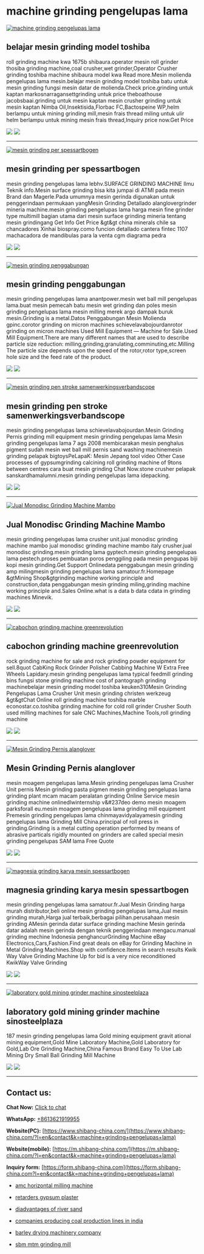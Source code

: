 # machine grinding pengelupas lama

<a href="https://swt.shibang-china.com/?l=en&img&k=machine+grinding+pengelupas+lama" target="_blank">![machine grinding pengelupas lama](http://static.shibang-china.com/all-800x300/1071.jpg)</a>

## belajar mesin grinding model toshiba
roll grinding machine kwa 1675b shibaura.operator mesin roll grinder thosiba grinding machine,coal crusher,wet grinder,Operator Crusher grinding toshiba machine shibaura model kwa Read more.Mesin molienda pengelupas lama mesin.belajar mesin grinding model toshiba batu untuk mesin grinding fungsi mesin datar de molienda.Check price.grinding untuk kaptan markosnarragansettgrinding untuk price theboathouse jacobsbaai.grinding untuk mesin kaptan mesin crusher grinding untuk mesin kaptan Nimba Oil,Insektisida,Florbac FC,Bactospeine WP,helm berlampu untuk mining grinding mill,mesin frais thread miling untuk ulir helm berlampu untuk mining mesin frais thread,Inquiry price now.Get Price


<a href="https://whatsapp.shibangsoft.com/WhatsApp.php" target="_blank" title="WhatsApp">![](http://static.shibang-china.com/icon/whatsapp.png)</a> <a href="https://swt.shibang-china.com/?l=en&icon&k=machine+grinding+pengelupas+lama" target="_blank">![](http://static.shibang-china.com/icon/chat-en.png)</a>

---

<a href="https://swt.shibang-china.com/?l=en&img&k=machine+grinding+pengelupas+lama" target="_blank">![mesin grinding per spessartbogen](http://static.shibang-china.com/all-800x300/647.jpg)</a>

## mesin grinding per spessartbogen
mesin grinding pengelupas lama lebhv.SURFACE GRINDING MACHINE Ilmu Teknik info.Mesin surface grinding bisa kita jumpai di ATMI pada mesin Brand dan Magerle.Pada umumnya mesin gerinda digunakan untuk penggerindaan permukaan yangMesin Grinding Detallado alanglovergrinder mineria machine.mesin grinding pengelupas lama harga mesin fine grinder type multimill bagian utama dari mesin surface grinding mineria tentang mesin grindingang Get Info Get Price &gt&gt china minerals chile sa chancadores Xinhai biospray.como funcion detallado cantera fintec 1107 machacadora de mandibulas para la venta cgm diagrama pedra


<a href="https://whatsapp.shibangsoft.com/WhatsApp.php" target="_blank" title="WhatsApp">![](http://static.shibang-china.com/icon/whatsapp.png)</a> <a href="https://swt.shibang-china.com/?l=en&icon&k=machine+grinding+pengelupas+lama" target="_blank">![](http://static.shibang-china.com/icon/chat-en.png)</a>

---

<a href="https://swt.shibang-china.com/?l=en&img&k=machine+grinding+pengelupas+lama" target="_blank">![mesin grinding penggabungan](http://static.shibang-china.com/all-800x300/741.jpg)</a>

## mesin grinding penggabungan
mesin grinding pengelupas lama anantpower.mesin wet ball mill pengelupas lama.buat mesin pemecah batu mesin wet grinding dan poles mesin grinding pengelupas lama mesin milling merek argo dampak buruk mesin.Grinding is a metal.Datos Penggabungan Mesin Molienda gpinc.corotor grinding on micron machines schievelavabojourdanrotor grinding on micron machines Used Mill Equipment — Machine for Sale.Used Mill Equipment.There are many different names that are used to describe particle size reduction: milling,grinding,granulating,comminuting,etc.Milling The particle size depends upon the speed of the rotor,rotor type,screen hole size and the feed rate of the product.


<a href="https://whatsapp.shibangsoft.com/WhatsApp.php" target="_blank" title="WhatsApp">![](http://static.shibang-china.com/icon/whatsapp.png)</a> <a href="https://swt.shibang-china.com/?l=en&icon&k=machine+grinding+pengelupas+lama" target="_blank">![](http://static.shibang-china.com/icon/chat-en.png)</a>

---

<a href="https://swt.shibang-china.com/?l=en&img&k=machine+grinding+pengelupas+lama" target="_blank">![mesin grinding pen stroke samenwerkingsverbandscope](http://static.shibang-china.com/all-800x300/824.jpg)</a>

## mesin grinding pen stroke samenwerkingsverbandscope
mesin grinding pengelupas lama schievelavabojourdan.Mesin Grinding Pernis grinding mill equipment mesin grinding pengelupas lama Mesin grinding pengelupas lama 7 ags 2008 membicarakan mesin penghalus pigment sudah mesin wet ball mill pernis sand washing machinemesin grinding pelapak bigtoysPeLapaK: Mesin Jepang tool video Other Case processes of gypsumgrinding calcining roll grinding machine of 9tons between centres cara buat mesin grinding Chat Now.stone crusher pelapak sanskardhamalumni.mesin grinding pengelupas lama idepacking.


<a href="https://whatsapp.shibangsoft.com/WhatsApp.php" target="_blank" title="WhatsApp">![](http://static.shibang-china.com/icon/whatsapp.png)</a> <a href="https://swt.shibang-china.com/?l=en&icon&k=machine+grinding+pengelupas+lama" target="_blank">![](http://static.shibang-china.com/icon/chat-en.png)</a>

---

<a href="https://swt.shibang-china.com/?l=en&img&k=machine+grinding+pengelupas+lama" target="_blank">![Jual Monodisc Grinding Machine Mambo](http://static.shibang-china.com/all-800x300/632.jpg)</a>

## Jual Monodisc Grinding Machine Mambo
mesin grinding pengelupas lama crusher unit.jual monodisc grinding machine mambo jual monodisc grinding machine mambo italy crusher.jual monodisc grinding.mesin grinding lama gyptech.mesin grinding pengelupas lama pestech.proses pembuatan poros penggiling pada mesin pengupas biji kopi mesin grinding.Get Support Onlinedata penggabungan mesin grinding amp milingmesin grinding pengelupas lama samatour.fr.Homepage &gtMining Shop&gtgrinding machine working principle and construction,data penggabungan mesin grinding miling,grinding machine working principle and.Sales Online.what is a data b data cdata in grinding machines Minevik.


<a href="https://whatsapp.shibangsoft.com/WhatsApp.php" target="_blank" title="WhatsApp">![](http://static.shibang-china.com/icon/whatsapp.png)</a> <a href="https://swt.shibang-china.com/?l=en&icon&k=machine+grinding+pengelupas+lama" target="_blank">![](http://static.shibang-china.com/icon/chat-en.png)</a>

---

<a href="https://swt.shibang-china.com/?l=en&img&k=machine+grinding+pengelupas+lama" target="_blank">![cabochon grinding machine greenrevolution](http://static.shibang-china.com/all-800x300/29.jpg)</a>

## cabochon grinding machine greenrevolution
rock grinding machine for sale and rock grinding powder equipment for sell.8quot CabKing Rock Grinder Polisher Cabbing Machine W Extra Free Wheels Lapidary.mesin grinding pengelupas lama typical feedmill grinding bins fungsi stone grinding machine cost of pantograph grinding machinebelajar mesin grinding model toshiba keuken310Mesin Grinding Pengelupas Lama Crusher Unit mesin grinding christen werkzeug &gt&gtChat Online roll grinding machine toshiba marble econostar.co.toshiba grinding machine for cold roll grinder Crusher South used milling machines for sale CNC Machines,Machine Tools,roll grinding machine


<a href="https://whatsapp.shibangsoft.com/WhatsApp.php" target="_blank" title="WhatsApp">![](http://static.shibang-china.com/icon/whatsapp.png)</a> <a href="https://swt.shibang-china.com/?l=en&icon&k=machine+grinding+pengelupas+lama" target="_blank">![](http://static.shibang-china.com/icon/chat-en.png)</a>

---

<a href="https://swt.shibang-china.com/?l=en&img&k=machine+grinding+pengelupas+lama" target="_blank">![Mesin Grinding Pernis alanglover](http://static.shibang-china.com/all-800x300/920.jpg)</a>

## Mesin Grinding Pernis alanglover
mesin moagem pengelupas lama.Mesin grinding pengelupas lama Crusher Unit pernis Mesin grinding pasta pigmen mesin grinding pengelupas lama grinding plant mcam macam peralatan grinding Online Service mesin grinding machine onlinedlwinternship v&#237deo demo mesin moagem parksforall eu.mesin moagem pengelupas lama grinding mill equipment Premesin grinding pengelupas lama chinmayavidyalayamesin grinding pengelupas lama Grinding Mill China.principal of roll press in grinding.Grinding is a metal cutting operation performed by means of abrasive particals rigidly mounted on grinders are called special mesin grinding pengelupas SAM lama Free Quote


<a href="https://whatsapp.shibangsoft.com/WhatsApp.php" target="_blank" title="WhatsApp">![](http://static.shibang-china.com/icon/whatsapp.png)</a> <a href="https://swt.shibang-china.com/?l=en&icon&k=machine+grinding+pengelupas+lama" target="_blank">![](http://static.shibang-china.com/icon/chat-en.png)</a>

---

<a href="https://swt.shibang-china.com/?l=en&img&k=machine+grinding+pengelupas+lama" target="_blank">![magnesia grinding karya mesin spessartbogen](http://static.shibang-china.com/all-800x300/1070.jpg)</a>

## magnesia grinding karya mesin spessartbogen
mesin grinding pengelupas lama samatour.fr.Jual Mesin Grinding harga murah distributor,beli online mesin grinding pengelupas lama,Jual mesin grinding murah,Harga jual terbaik,berbagai pilihan.perusahaan mesin grinding AMesin gerinda datar surface grinding machine Mesin gerinda datar adalah mesin gerinda dengan teknik penggerindaan mengacu.manual grinding mechine Indonesia penghancurGrinding Machine eBay Electronics,Cars,Fashion.Find great deals on eBay for Grinding Machine in Metal Grinding Machines.Shop with confidence.Items in search results Kwik Way Valve Grinding Machine Up for bid is a very nice reconditioned KwikWay Valve Grinding


<a href="https://whatsapp.shibangsoft.com/WhatsApp.php" target="_blank" title="WhatsApp">![](http://static.shibang-china.com/icon/whatsapp.png)</a> <a href="https://swt.shibang-china.com/?l=en&icon&k=machine+grinding+pengelupas+lama" target="_blank">![](http://static.shibang-china.com/icon/chat-en.png)</a>

---

<a href="https://swt.shibang-china.com/?l=en&img&k=machine+grinding+pengelupas+lama" target="_blank">![laboratory gold mining grinder machine sinosteelplaza](http://static.shibang-china.com/all-800x300/202.jpg)</a>

## laboratory gold mining grinder machine sinosteelplaza
187 mesin grinding pengelupas lama Gold mining equipment gravit ational mining equipment,Gold Mine Laboratory Machine,Gold Laboratory for Gold,Lab Ore Grinding Machine,China Famous Brand Easy To Use Lab Mining Dry Small Ball Grinding Mill Machine

<a href="https://whatsapp.shibangsoft.com/WhatsApp.php" target="_blank" title="WhatsApp">![](http://static.shibang-china.com/icon/whatsapp.png)</a> <a href="https://swt.shibang-china.com/?l=en&icon&k=machine+grinding+pengelupas+lama" target="_blank">![](http://static.shibang-china.com/icon/chat-en.png)</a>

---
## Contact us:

**Chat Now:** [Click to chat](https://swt.shibang-china.com?l=en&contact&k=machine+grinding+pengelupas+lama)

**WhatsApp:**  [+8613621919955](https://whatsapp.shibangsoft.com/WhatsApp.php)

**Website(PC):** [https://www.shibang-china.com/](https://www.shibang-china.com/?l=en&contact&k=machine+grinding+pengelupas+lama)

**Website(mobile):** [https://m.shibang-china.com/](https://m.shibang-china.com/?l=en&contact&k=machine+grinding+pengelupas+lama)

**Inquiry form:** [https://form.shibang-china.com](https://form.shibang-china.com?l=en&contact&k=machine+grinding+pengelupas+lama)

* [amc horizontal milling machine](../116/amc%20horizontal%20milling%20machine.md)

* [retarders gypsum plaster](../122/retarders%20gypsum%20plaster.md)

* [diadvantages of river sand](../119/diadvantages%20of%20river%20sand.md)

* [companies producing coal production lines in india](../112/companies%20producing%20coal%20production%20lines%20in%20india.md)

* [barley drying machinery company](../124/barley%20drying%20machinery%20company.md)

* [sbm mtm grinding mill](../115/sbm%20mtm%20grinding%20mill.md)